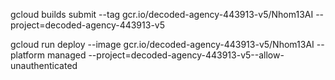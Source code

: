 gcloud builds submit --tag gcr.io/decoded-agency-443913-v5/Nhom13AI  --project=decoded-agency-443913-v5

gcloud run deploy --image gcr.io/decoded-agency-443913-v5/Nhom13AI --platform managed  --project=decoded-agency-443913-v5--allow-unauthenticated